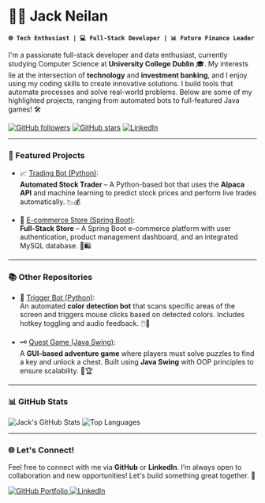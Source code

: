 # 👨‍💻 Jack Neilan

**`🌐 Tech Enthusiast | 💻 Full-Stack Developer | 📊 Future Finance Leader`**

I'm a passionate full-stack developer and data enthusiast, currently studying Computer Science at **University College Dublin** 🎓. My interests lie at the intersection of **technology** and **investment banking**, and I enjoy using my coding skills to create innovative solutions. I build tools that automate processes and solve real-world problems. Below are some of my highlighted projects, ranging from automated bots to full-featured Java games! 🛠️

<p align="left">
   <a href="https://github.com/NuvaGit">
      <img alt="GitHub followers" title="Follow me on GitHub" src="https://custom-icon-badges.demolab.com/github/followers/NuvaGit?color=236ad3&labelColor=1155ba&style=for-the-badge&logo=person-add&label=Follow&logoColor=white"/></a>
   <a href="https://github.com/NuvaGit?tab=repositories">
      <img alt="GitHub stars" title="Total stars on GitHub" src="https://custom-icon-badges.demolab.com/github/stars/NuvaGit?color=55960c&style=for-the-badge&labelColor=488207&logo=star"/></a>
   <a href="https://www.linkedin.com/in/jack-neilan-3203a0242/">
      <img alt="LinkedIn" title="Connect with me on LinkedIn" src="https://img.shields.io/badge/LinkedIn-Connect-blue?style=for-the-badge&logo=linkedin"/>
   </a>
</p>

---

### 🚀 Featured Projects

- 📈 [Trading Bot (Python)](https://github.com/NuvaGit/TradingBot):  
  **Automated Stock Trader** – A Python-based bot that uses the **Alpaca API** and machine learning to predict stock prices and perform live trades automatically. 📉💰

- 🛒 [E-commerce Store (Spring Boot)](https://github.com/NuvaGit/EcommerceSoringBoot):  
  **Full-Stack Store** – A Spring Boot e-commerce platform with user authentication, product management dashboard, and an integrated MySQL database. 🎯🛍️

---

### 📚 Other Repositories

- 🎯 [Trigger Bot (Python)](https://github.com/NuvaGit/triggerbot):  
  An automated **color detection bot** that scans specific areas of the screen and triggers mouse clicks based on detected colors. Includes hotkey toggling and audio feedback. 🖱️🎨

- 🗝️ [Quest Game (Java Swing)](https://github.com/NuvaGit/QuestGame):  
  A **GUI-based adventure game** where players must solve puzzles to find a key and unlock a chest. Built using **Java Swing** with OOP principles to ensure scalability. 🧩🏆

---


### 📊 GitHub Stats

![Jack's GitHub Stats](https://github-readme-stats.vercel.app/api?username=NuvaGit&show_icons=true&theme=gruvbox)
![Top Languages](https://github-readme-stats.vercel.app/api/top-langs/?username=NuvaGit&layout=compact&theme=gruvbox)

---

### 🌐 Let's Connect!

Feel free to connect with me via **GitHub** or **LinkedIn**. I’m always open to collaboration and new opportunities! Let's build something great together. 🚀

<p align="left">
   <a href="https://github.com/NuvaGit">
      <img alt="GitHub Portfolio" title="GitHub Portfolio" src=["https://img.shields.io/badge/GitHub-Portfolio-333?style=for-the-badge&logo=github](https://nuvagit.github.io/JackS-Portfolio/)"/>
   </a>
   <a href="https://www.linkedin.com/in/jack-neilan-3203a0242/">
      <img alt="LinkedIn" title="Connect on LinkedIn" src="https://img.shields.io/badge/LinkedIn-Connect-blue?style=for-the-badge&logo=linkedin"/>
   </a>
</p>

